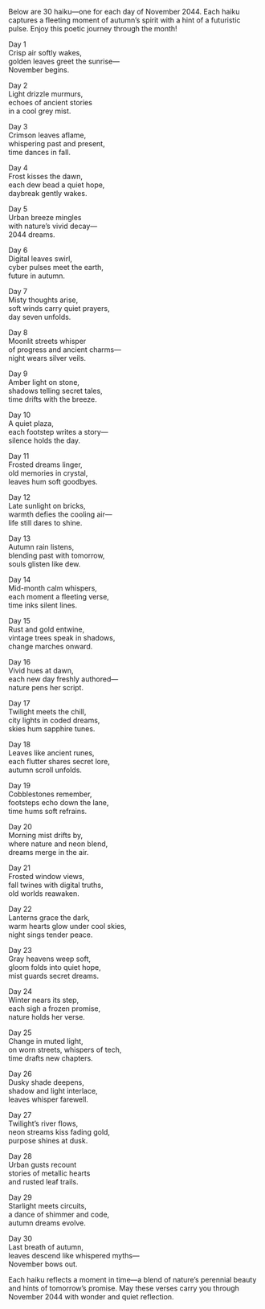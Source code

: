 Below are 30 haiku—one for each day of November 2044. Each haiku captures a fleeting moment of autumn’s spirit with a hint of a futuristic pulse. Enjoy this poetic journey through the month!

Day 1  
Crisp air softly wakes,  
golden leaves greet the sunrise—  
November begins.

Day 2  
Light drizzle murmurs,  
echoes of ancient stories  
in a cool grey mist.

Day 3  
Crimson leaves aflame,  
whispering past and present,  
time dances in fall.

Day 4  
Frost kisses the dawn,  
each dew bead a quiet hope,  
daybreak gently wakes.

Day 5  
Urban breeze mingles  
with nature’s vivid decay—  
2044 dreams.

Day 6  
Digital leaves swirl,  
cyber pulses meet the earth,  
future in autumn.

Day 7  
Misty thoughts arise,  
soft winds carry quiet prayers,  
day seven unfolds.

Day 8  
Moonlit streets whisper  
of progress and ancient charms—  
night wears silver veils.

Day 9  
Amber light on stone,  
shadows telling secret tales,  
time drifts with the breeze.

Day 10  
A quiet plaza,  
each footstep writes a story—  
silence holds the day.

Day 11  
Frosted dreams linger,  
old memories in crystal,  
leaves hum soft goodbyes.

Day 12  
Late sunlight on bricks,  
warmth defies the cooling air—  
life still dares to shine.

Day 13  
Autumn rain listens,  
blending past with tomorrow,  
souls glisten like dew.

Day 14  
Mid-month calm whispers,  
each moment a fleeting verse,  
time inks silent lines.

Day 15  
Rust and gold entwine,  
vintage trees speak in shadows,  
change marches onward.

Day 16  
Vivid hues at dawn,  
each new day freshly authored—  
nature pens her script.

Day 17  
Twilight meets the chill,  
city lights in coded dreams,  
skies hum sapphire tunes.

Day 18  
Leaves like ancient runes,  
each flutter shares secret lore,  
autumn scroll unfolds.

Day 19  
Cobblestones remember,  
footsteps echo down the lane,  
time hums soft refrains.

Day 20  
Morning mist drifts by,  
where nature and neon blend,  
dreams merge in the air.

Day 21  
Frosted window views,  
fall twines with digital truths,  
old worlds reawaken.

Day 22  
Lanterns grace the dark,  
warm hearts glow under cool skies,  
night sings tender peace.

Day 23  
Gray heavens weep soft,  
gloom folds into quiet hope,  
mist guards secret dreams.

Day 24  
Winter nears its step,  
each sigh a frozen promise,  
nature holds her verse.

Day 25  
Change in muted light,  
on worn streets, whispers of tech,  
time drafts new chapters.

Day 26  
Dusky shade deepens,  
shadow and light interlace,  
leaves whisper farewell.

Day 27  
Twilight’s river flows,  
neon streams kiss fading gold,  
purpose shines at dusk.

Day 28  
Urban gusts recount  
stories of metallic hearts  
and rusted leaf trails.

Day 29  
Starlight meets circuits,  
a dance of shimmer and code,  
autumn dreams evolve.

Day 30  
Last breath of autumn,  
leaves descend like whispered myths—  
November bows out.

Each haiku reflects a moment in time—a blend of nature’s perennial beauty and hints of tomorrow’s promise. May these verses carry you through November 2044 with wonder and quiet reflection.
